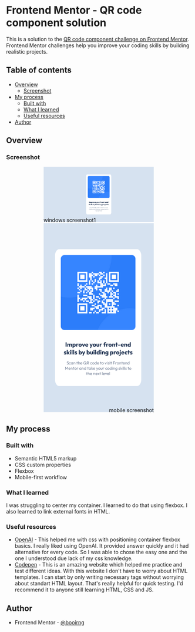 # Frontend Mentor - QR code component solution

This is a solution to the [QR code component challenge on Frontend Mentor](https://www.frontendmentor.io/challenges/qr-code-component-iux_sIO_H). Frontend Mentor challenges help you improve your coding skills by building realistic projects. 

## Table of contents

- [Overview](#overview)
  - [Screenshot](#screenshot)
- [My process](#my-process)
  - [Built with](#built-with)
  - [What I learned](#what-i-learned)
  - [Useful resources](#useful-resources)
- [Author](#author)

## Overview

### Screenshot

<div style="display: flex; flex-direction: column; align-items: center;">
    <div style="position: relative;">
        <img src="./images/windows.png" alt="Image 1" style="width: 300px; height: auto;">
        <span style="position: absolute; bottom: 0; left: 0;">windows screenshot1</span>
    </div>
    <div style="position: relative;">
        <img src="./images/mobile.png" alt="Image 2" style="width: 300px; height: auto;">
        <span style="position: absolute; bottom: 0; right: 0;">mobile screenshot</span>
    </div>
</div>

## My process

### Built with

- Semantic HTML5 markup
- CSS custom properties
- Flexbox
- Mobile-first workflow

### What I learned

I was struggling to center my container. I learned to do that using flexbox. I also learned to link
external fonts in HTML.



### Useful resources

- [OpenAI](https://www.openai.com) - This helped me with css with positioning container flexbox basics. I really liked using OpenAI. It provided answer quickly and it had alternative for every code. So I was able to chose the easy one and the one I understood due lack of my css knowledge.
- [Codepen](https://www.codepen.io) - This is an amazing website which helped me practice and test different ideas. With this website I don't have to worry about HTML templates. I can start by only writing necessary tags without worrying about standart HTML layout. That's really helpful for quick testing. I'd recommend it to anyone still learning HTML, CSS and JS.


## Author

- Frontend Mentor - [@booirng](https://www.frontendmentor.io/profile/boooring)


